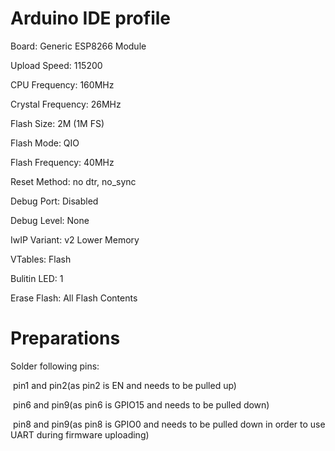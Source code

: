 # Arduino IDE profile

Board: Generic ESP8266 Module

Upload Speed: 115200

CPU Frequency: 160MHz

Crystal Frequency: 26MHz

Flash Size: 2M (1M FS)

Flash Mode: QIO

Flash Frequency: 40MHz

Reset Method: no dtr, no_sync

Debug Port: Disabled

Debug Level: None

IwIP Variant: v2 Lower Memory

VTables: Flash

Bulitin LED: 1

Erase Flash: All Flash Contents

# Preparations

Solder following pins:

​	pin1 and pin2(as pin2 is EN and needs to be pulled up)

​	pin6 and pin9(as pin6 is GPIO15 and needs to be pulled down)

​	pin8 and pin9(as pin8 is GPIO0 and needs to be pulled down in order to use UART during firmware uploading)